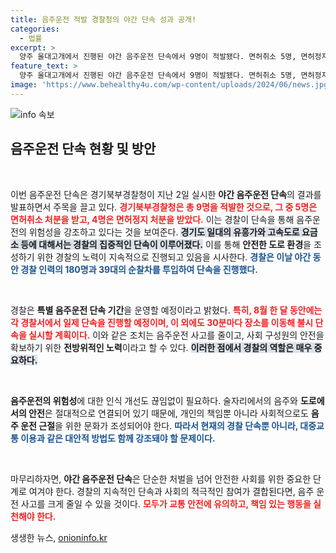 ```yaml
---
title: 음주운전 적발 경찰청의 야간 단속 성과 공개!
categories:
  - 법률
excerpt: >
  양주 울대고개에서 진행된 야간 음주운전 단속에서 9명이 적발됐다. 면허취소 5명, 면허정지 4명 등으로, 경찰은 180명의 인력을 동원해 유흥가와 고속도로를 대상으로 철저히 단속하고 있다.
feature_text: >
  양주 울대고개에서 진행된 야간 음주운전 단속에서 9명이 적발됐다. 면허취소 5명, 면허정지 4명 등으로, 경찰은 180명의 인력을 동원해 유흥가와 고속도로를 대상으로 철저히 단속하고 있다.
image: 'https://www.behealthy4u.com/wp-content/uploads/2024/06/news.jpg'
---
```


<p><img src="https://www.behealthy4u.com/wp-content/uploads/2024/06/news.jpg" alt="info 속보" /></p>

<h2 data-ke-size="size26">음주운전 단속 현황 및 방안</h2>

<p data-ke-size="size16">&nbsp;</p>

<p>이번 음주운전 단속은 경기북부경찰청이 지난 2일 실시한 <strong>야간 음주운전 단속</strong>의 결과를 발표하면서 주목을 끌고 있다. <b><span style="color: #ee2323;">경기북부경찰청은 총 9명을 적발한 것으로, 그 중 5명은 면허취소 처분을 받고, 4명은 면허정지 처분을 받았다.</span></b> 이는 경찰이 단속을 통해 음주운전의 위험성을 강조하고 있다는 것을 보여준다. <b><span style="background-color: #21538527;">경기도 일대의 유흥가와 고속도로 요금소 등에 대해서는 경찰의 집중적인 단속이 이루어졌다.</span></b> 이를 통해 <strong>안전한 도로 환경</strong>을 조성하기 위한 경찰의 노력이 지속적으로 진행되고 있음을 시사한다. <b><span style="color: #1a5490;">경찰은 이날 야간 동안 경찰 인력의 180명과 39대의 순찰차를 투입하여 단속을 진행했다.</span></b></p>

<p data-ke-size="size16">&nbsp;</p>

<p>경찰은 <strong>특별 음주운전 단속 기간</strong>을 운영할 예정이라고 밝혔다. <b><span style="color: #ee2323;">특히, 8월 한 달 동안에는 각 경찰서에서 일제 단속을 진행할 예정이며, 이 외에도 30분마다 장소를 이동해 불시 단속을 실시할 계획이다.</span></b> 이와 같은 조치는 음주운전 사고를 줄이고, 사회 구성원의 안전을 확보하기 위한 <strong>전방위적인 노력</strong>이라고 할 수 있다. <b><span style="background-color: #21538527;">이러한 점에서 경찰의 역할은 매우 중요하다.</span></b></p>

<p data-ke-size="size16">&nbsp;</p>

<p><b>음주운전의 위험성</b>에 대한 인식 개선도 끊임없이 필요하다. 술자리에서의 음주와 <strong>도로에서의 안전</strong>은 절대적으로 연결되어 있기 때문에, 개인의 책임뿐 아니라 사회적으로도 <strong>음주 운전 근절</strong>을 위한 문화가 조성되어야 한다. <b><span style="color: #1a5490;">따라서 현재의 경찰 단속뿐 아니라, 대중교통 이용과 같은 대안적 방법도 함께 강조돼야 할 문제이다.</span></b></p>

<p data-ke-size="size16">&nbsp;</p>

<p>마무리하자면, <strong>야간 음주운전 단속</strong>은 단순한 처벌을 넘어 안전한 사회를 위한 중요한 단계로 여겨야 한다. 경찰의 지속적인 단속과 사회의 적극적인 참여가 결합된다면, 음주 운전 사고를 크게 줄일 수 있을 것이다. <b><span style="color: #ee2323;">모두가 교통 안전에 유의하고, 책임 있는 행동을 실천해야 한다.</span></b></p>
생생한 뉴스, <a href="https://onioninfo.kr" rel="dofollow">onioninfo.kr</a>


